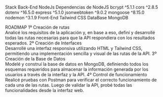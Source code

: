 Stack
    Back-End
        NodeJs
    Dependencias de NodeJS
        bcrypt ^5.1.1
        cors ^2.8.5
        dotenv ^16.5.0
        express ^5.1.0
        jsonwebtoken ^9.0.2
        mongoose ^8.15.0
        nodemon ^3.1.9
    Front-End 
        Tailwind CSS
    DataBase
        MongoDB
    
ROADMAP
1º Creación de rutas    
    Analicé los requisitos de la aplicación y, en base a eso, definí y desarrollé todas las rutas necesarias para que la API respondiera con los resultados esperados.
2º Creación de Interfaces    
    Desarrollé una interfaz responsiva utilizando HTML y Tailwind CSS, permitiendo una implementación sencilla y visual de las rutas de la API.
3º Creación de la Base de Datos    
    Modelé y construí la base de datos en MongoDB, definiendo todos los esquemas requeridos para almacenar la información generada por los usuarios a través de la interfaz y la API.
4º Control de funcionamiento    
    Realicé pruebas con Postman para verificar el correcto funcionamiento de cada una de las rutas. Luego de validar la API, probé todas las funcionalidades desde la interfaz web.

